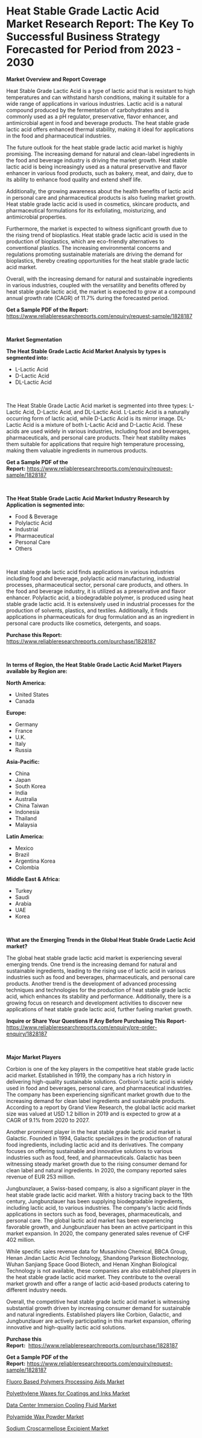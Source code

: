 <p><h1>Heat Stable Grade Lactic Acid Market Research Report: The Key To Successful Business Strategy Forecasted for Period from 2023 - 2030</h1></p><p><strong>Market Overview and Report Coverage</strong></p>
<p><p>Heat Stable Grade Lactic Acid is a type of lactic acid that is resistant to high temperatures and can withstand harsh conditions, making it suitable for a wide range of applications in various industries. Lactic acid is a natural compound produced by the fermentation of carbohydrates and is commonly used as a pH regulator, preservative, flavor enhancer, and antimicrobial agent in food and beverage products. The heat stable grade lactic acid offers enhanced thermal stability, making it ideal for applications in the food and pharmaceutical industries.</p><p>The future outlook for the heat stable grade lactic acid market is highly promising. The increasing demand for natural and clean-label ingredients in the food and beverage industry is driving the market growth. Heat stable lactic acid is being increasingly used as a natural preservative and flavor enhancer in various food products, such as bakery, meat, and dairy, due to its ability to enhance food quality and extend shelf life.</p><p>Additionally, the growing awareness about the health benefits of lactic acid in personal care and pharmaceutical products is also fueling market growth. Heat stable grade lactic acid is used in cosmetics, skincare products, and pharmaceutical formulations for its exfoliating, moisturizing, and antimicrobial properties.</p><p>Furthermore, the market is expected to witness significant growth due to the rising trend of bioplastics. Heat stable grade lactic acid is used in the production of bioplastics, which are eco-friendly alternatives to conventional plastics. The increasing environmental concerns and regulations promoting sustainable materials are driving the demand for bioplastics, thereby creating opportunities for the heat stable grade lactic acid market.</p><p>Overall, with the increasing demand for natural and sustainable ingredients in various industries, coupled with the versatility and benefits offered by heat stable grade lactic acid, the market is expected to grow at a compound annual growth rate (CAGR) of 11.7% during the forecasted period.</p></p>
<p><strong>Get a Sample PDF of the Report:</strong> <a href="https://www.reliableresearchreports.com/enquiry/request-sample/1828187">https://www.reliableresearchreports.com/enquiry/request-sample/1828187</a></p>
<p>&nbsp;</p>
<p><strong>Market Segmentation</strong></p>
<p><strong>The Heat Stable Grade Lactic Acid Market Analysis by types is segmented into:</strong></p>
<p><ul><li>L-Lactic Acid</li><li>D-Lactic Acid</li><li>DL-Lactic Acid</li></ul></p>
<p>&nbsp;</p>
<p><p>The Heat Stable Grade Lactic Acid market is segmented into three types: L-Lactic Acid, D-Lactic Acid, and DL-Lactic Acid. L-Lactic Acid is a naturally occurring form of lactic acid, while D-Lactic Acid is its mirror image. DL-Lactic Acid is a mixture of both L-Lactic Acid and D-Lactic Acid. These acids are used widely in various industries, including food and beverages, pharmaceuticals, and personal care products. Their heat stability makes them suitable for applications that require high temperature processing, making them valuable ingredients in numerous products.</p></p>
<p><strong>Get a Sample PDF of the Report:</strong>&nbsp;<a href="https://www.reliableresearchreports.com/enquiry/request-sample/1828187">https://www.reliableresearchreports.com/enquiry/request-sample/1828187</a></p>
<p>&nbsp;</p>
<p><strong>The Heat Stable Grade Lactic Acid Market Industry Research by Application is segmented into:</strong></p>
<p><ul><li>Food & Beverage</li><li>Polylactic Acid</li><li>Industrial</li><li>Pharmaceutical</li><li>Personal Care</li><li>Others</li></ul></p>
<p>&nbsp;</p>
<p><p>Heat stable grade lactic acid finds applications in various industries including food and beverage, polylactic acid manufacturing, industrial processes, pharmaceutical sector, personal care products, and others. In the food and beverage industry, it is utilized as a preservative and flavor enhancer. Polylactic acid, a biodegradable polymer, is produced using heat stable grade lactic acid. It is extensively used in industrial processes for the production of solvents, plastics, and textiles. Additionally, it finds applications in pharmaceuticals for drug formulation and as an ingredient in personal care products like cosmetics, detergents, and soaps.</p></p>
<p><strong>Purchase this Report:</strong>&nbsp; <a href="https://www.reliableresearchreports.com/purchase/1828187">https://www.reliableresearchreports.com/purchase/1828187</a></p>
<p>&nbsp;</p>
<p><strong>In terms of Region, the Heat Stable Grade Lactic Acid Market Players available by Region are:</strong></p>
<p>
    <p> <strong> North America: </strong>
        <ul>
            <li>United States</li>
            <li>Canada</li>
        </ul>
        </p> 
    <p> <strong> Europe: </strong>
        <ul>
            <li>Germany</li>
            <li>France</li>
            <li>U.K.</li>
            <li>Italy</li>
            <li>Russia</li>
        </ul>
        </p> 
    <p> <strong> Asia-Pacific: </strong>
        <ul>
            <li>China</li>
            <li>Japan</li>
            <li>South Korea</li>
            <li>India</li>
            <li>Australia</li>
            <li>China Taiwan</li>
            <li>Indonesia</li>
            <li>Thailand</li>
            <li>Malaysia</li>
        </ul>
        </p> 
    <p> <strong> Latin America: </strong>
        <ul>
            <li>Mexico</li>
            <li>Brazil</li>
            <li>Argentina Korea</li>
            <li>Colombia</li>
        </ul>
        </p> 
    <p> <strong> Middle East & Africa: </strong>
        <ul>
            <li>Turkey</li>
            <li>Saudi</li>
            <li>Arabia</li>
            <li>UAE</li>
            <li>Korea</li>
        </ul>
    </p>
    </p>
<p>&nbsp;</p>
<p><strong>What are the Emerging Trends in the Global Heat Stable Grade Lactic Acid market?</strong></p>
<p><p>The global heat stable grade lactic acid market is experiencing several emerging trends. One trend is the increasing demand for natural and sustainable ingredients, leading to the rising use of lactic acid in various industries such as food and beverages, pharmaceuticals, and personal care products. Another trend is the development of advanced processing techniques and technologies for the production of heat stable grade lactic acid, which enhances its stability and performance. Additionally, there is a growing focus on research and development activities to discover new applications of heat stable grade lactic acid, further fueling market growth.</p></p>
<p><strong>Inquire or Share Your Questions If Any Before Purchasing This Report</strong>- <a href="https://www.reliableresearchreports.com/enquiry/pre-order-enquiry/1828187">https://www.reliableresearchreports.com/enquiry/pre-order-enquiry/1828187</a></p>
<p>&nbsp;</p>
<p><strong>Major Market Players</strong></p>
<p><p>Corbion is one of the key players in the competitive heat stable grade lactic acid market. Established in 1919, the company has a rich history in delivering high-quality sustainable solutions. Corbion's lactic acid is widely used in food and beverages, personal care, and pharmaceutical industries. The company has been experiencing significant market growth due to the increasing demand for clean label ingredients and sustainable products. According to a report by Grand View Research, the global lactic acid market size was valued at USD 1.2 billion in 2019 and is expected to grow at a CAGR of 9.1% from 2020 to 2027.</p><p>Another prominent player in the heat stable grade lactic acid market is Galactic. Founded in 1994, Galactic specializes in the production of natural food ingredients, including lactic acid and its derivatives. The company focuses on offering sustainable and innovative solutions to various industries such as food, feed, and pharmaceuticals. Galactic has been witnessing steady market growth due to the rising consumer demand for clean label and natural ingredients. In 2020, the company reported sales revenue of EUR 253 million.</p><p>Jungbunzlauer, a Swiss-based company, is also a significant player in the heat stable grade lactic acid market. With a history tracing back to the 19th century, Jungbunzlauer has been supplying biodegradable ingredients, including lactic acid, to various industries. The company's lactic acid finds applications in sectors such as food, beverages, pharmaceuticals, and personal care. The global lactic acid market has been experiencing favorable growth, and Jungbunzlauer has been an active participant in this market expansion. In 2020, the company generated sales revenue of CHF 402 million.</p><p>While specific sales revenue data for Musashino Chemical, BBCA Group, Henan Jindan Lactic Acid Technology, Shandong Parkson Biotechnology, Wuhan Sanjiang Space Good Biotech, and Henan Xinghan Biological Technology is not available, these companies are also established players in the heat stable grade lactic acid market. They contribute to the overall market growth and offer a range of lactic acid-based products catering to different industry needs.</p><p>Overall, the competitive heat stable grade lactic acid market is witnessing substantial growth driven by increasing consumer demand for sustainable and natural ingredients. Established players like Corbion, Galactic, and Jungbunzlauer are actively participating in this market expansion, offering innovative and high-quality lactic acid solutions.</p></p>
<p><strong>Purchase this Report:</strong>&nbsp;&nbsp;<a href="https://www.reliableresearchreports.com/purchase/1828187">https://www.reliableresearchreports.com/purchase/1828187</a></p>
<p></p>
<p><strong>Get a Sample PDF of the Report:</strong>&nbsp;<a href="https://www.reliableresearchreports.com/enquiry/request-sample/1828187">https://www.reliableresearchreports.com/enquiry/request-sample/1828187</a></p>
<p><p><a href="https://github.com/ambrozg/Market-Research-Report-List-1/blob/main/fluoro-based-polymers-processing-aids-market.md">Fluoro Based Polymers Processing Aids Market</a></p><p><a href="https://github.com/scarol104/Market-Research-Report-List-2/blob/main/polyethylene-waxes-for-coatings-and-inks-market.md">Polyethylene Waxes for Coatings and Inks Market</a></p><p><a href="https://github.com/deliacustodio40/Market-Research-Report-List-2/blob/main/data-center-immersion-cooling-fluid-market.md">Data Center Immersion Cooling Fluid Market</a></p><p><a href="https://github.com/dzharov81/Market-Research-Report-List-1/blob/main/polyamide-wax-powder-market.md">Polyamide Wax Powder Market</a></p><p><a href="https://github.com/gshchiplitsov/Market-Research-Report-List-1/blob/main/sodium-croscarmellose-excipient-market.md">Sodium Croscarmellose Excipient Market</a></p></p>